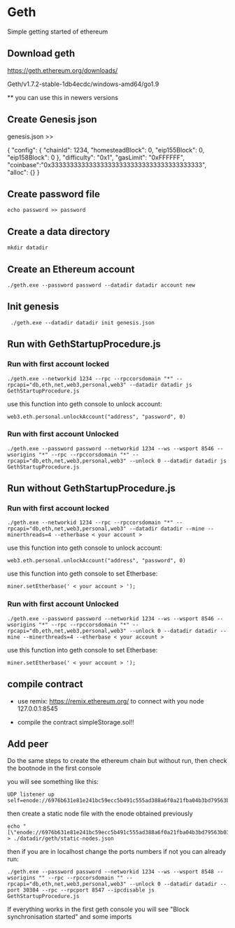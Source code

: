 # Geth

Simple getting started of ethereum

## Download geth

https://geth.ethereum.org/downloads/ 

Geth/v1.7.2-stable-1db4ecdc/windows-amd64/go1.9

** you can use this in newers versions

## Create Genesis json
genesis.json >>

{
    "config": {
        "chainId": 1234,
        "homesteadBlock": 0,
        "eip155Block": 0,
        "eip158Block": 0
    },
    "difficulty": "0x1",
    "gasLimit": "0xFFFFFF",
    "coinbase":"0x3333333333333333333333333333333333333333",
    "alloc": {}
}


## Create password file
	echo password >> password

## Create a data directory
	mkdir datadir

## Create an Ethereum account
	./geth.exe --password password --datadir datadir account new

## Init genesis
	 ./geth.exe --datadir datadir init genesis.json

## Run with GethStartupProcedure.js

### Run with first account locked
    ./geth.exe --networkid 1234 --rpc --rpccorsdomain "*" --rpcapi="db,eth,net,web3,personal,web3" --datadir datadir js GethStartupProcedure.js

use this function into geth console to unlock account:

    web3.eth.personal.unlockAccount("address", "password", 0)


### Run with first account Unlocked 

    ./geth.exe --password password --networkid 1234 --ws --wsport 8546 --wsorigins "*" --rpc --rpccorsdomain "*" --rpcapi="db,eth,net,web3,personal,web3" --unlock 0 --datadir datadir js GethStartupProcedure.js

## Run without GethStartupProcedure.js

### Run with first account locked
    ./geth.exe --networkid 1234 --rpc --rpccorsdomain "*" --rpcapi="db,eth,net,web3,personal,web3" --datadir datadir --mine --minerthreads=4 --etherbase < your account >

use this function into geth console to unlock account:

    web3.eth.personal.unlockAccount("address", "password", 0)

use this function into geth console to set Etherbase:

    miner.setEtherbase(' < your account > ');


### Run with first account Unlocked 

    ./geth.exe --password password --networkid 1234 --ws --wsport 8546 --wsorigins "*" --rpc --rpccorsdomain "*" --rpcapi="db,eth,net,web3,personal,web3" --unlock 0 --datadir datadir --mine --minerthreads=4 --etherbase < your account >

use this function into geth console to set Etherbase:

    miner.setEtherbase(' < your account > ');


## compile contract

* use remix: https://remix.ethereum.org/
    to connect with you node
        127.0.0.1:8545

* compile the contract simpleStorage.sol!!

## Add peer

Do the same steps to create the ethereum chain but without run, then check the bootnode in the first console

you will see something like this:


    UDP listener up self=enode://6976b631e81e241bc59ecc5b491c555ad388a6f0a21fba04b3bd79563b03fccf1dc8dbc504efbdce7b03ae26331db6760fadbb7b9b3bf77b153cd741e27dde8c@0.0.0.0:30303


then create a static node file with the enode obtained previously


    echo "[\"enode://6976b631e81e241bc59ecc5b491c555ad388a6f0a21fba04b3bd79563b03fccf1dc8dbc504efbdce7b03ae26331db6760fadbb7b9b3bf77b153cd741e27dde8c@127.0.0.1:30303\"]" > ./datadir/geth/static-nodes.json


then if you are in localhost change the ports numbers if not you can already run:


    ./geth.exe --password password --networkid 1234 --ws --wsport 8548 --wsorigins "" --rpc --rpccorsdomain "" --rpcapi="db,eth,net,web3,personal,web3" --unlock 0 --datadir datadir --port 30304 --rpc --rpcport 8547 --ipcdisable js GethStartupProcedure.js


If everything works in the first geth console you will see "Block synchronisation started" and some imports